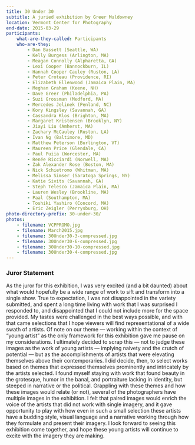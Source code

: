 ```yaml
---
title: 30 Under 30
subtitle: A juried exhibition by Greer Muldowney
location: Vermont Center for Photography
end-date: 2015-03-29
participants:
    what-are-they-called: Participants
    who-are-they:
        - Dan Bassett (Seattle, WA)
        - Kelly Burgess (Arlington, MA)
        - Meagan Connolly (Alpharetta, GA)
        - Lexi Cooper (Bannockburn, IL)
        - Hannah Cooper Cauley (Ruston, LA)
        - Peter Croteau (Providence, RI)
        - Elizabeth Ellenwood (Jamaica Plain, MA)
        - Meghan Graham (Keene, NH)
        - Dave Greer (Philadelphia, PA)
        - Suzi Grossman (Medford, MA)
        - Mercedes Jelinek (Penland, NC)
        - Kory Kingsley (Savannah, GA)
        - Cassandra Klos (Brighton, MA)
        - Margaret Kristensen (Brooklyn, NY)
        - Jiayi Liu (Amherst, MA)
        - Zachary McCauley (Ruston, LA)
        - Ivan Ng (Baltimore, MD)
        - Matthew Peterson (Burlington, VT)
        - Maureen Price (Glendale, CA)
        - Paul Puiia (Worcester, MA)
        - Renée Ricciardi (Norwell, MA)
        - Zak Alexander Rose (Boston, MA)
        - Nick Schietromo (Whitman, MA)
        - Melissa Simser (Saratoga Springs, NY)
        - Katie Sivits (Savannah, GA)
        - Steph Telesco (Jamaica Plain, MA)
        - Lauren Wesley (Brookline, MA)
        - Paal (Southampton, MA)
        - Toshiki Yashiro (Concord, MA)
        - Eric Zeigler (Perrysburg, OH)
photo-directory-prefix: 30-under-30/
photos:
    - filename: VCPPROMO.jpg
    - filename: March2015.jpg
    - filename: 30Under30-3-compressed.jpg
    - filename: 30Under30-6-compressed.jpg
    - filename: 30Under30-10-compressed.jpg
    - filename: 30Under30-4-compressed.jpg
---
```


### Juror Statement

As the juror for this exhibition, I was very excited (and a bit daunted) about what would hopefully be a wide range of work to sift and transform into a single show. True to expectation, I was not disappointed in the variety submitted, and spent a long time living with work that I was surprised I responded to, and disappointed that I could not include more for the space provided. My tastes were challenged in the best ways possible, and with that came selections that I hope viewers will find representational of a wide swath of artists. Of note on our theme — working within the context of “young artist” as the only framework for this exhibition gave me pause on my considerations. I ultimately decided to scrap this — not to judge these images as the work of young artists — implying naivety and the crutch of potential — but as the accomplishments of artists that were elevating themselves above their contemporaries. I did decide, then, to select works based on themes that expressed themselves prominently and intricately by the artists selected. I found myself staying with work that found beauty in the grotesque, humor in the banal, and portraiture lacking in identity, but steeped in narrative or the political. Grappling with these themes and how these images would relate (or not), several of the photographers have multiple images in the exhibition. I felt that paired images would enrich the voice of the artists that did not work with single imagery, and it gave opportunity to play with how even in such a small selection these artists have a budding style, visual language and a narrative working through how they formulate and present their imagery. I look forward to seeing this exhibition come together, and hope these young artists will continue to excite with the imagery they are making.